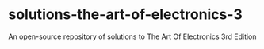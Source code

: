 # solutions-the-art-of-electronics-3
An open-source repository of solutions to The Art Of Electronics 3rd Edition
